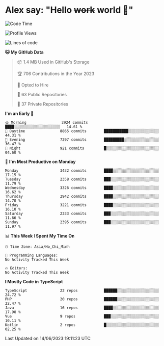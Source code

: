 # Alex say: "Hello ~~work~~ world 🐾"

<!--START_SECTION:waka-->
![Code Time](http://img.shields.io/badge/Code%20Time-839%20hrs%205%20mins-blue)

![Profile Views](http://img.shields.io/badge/Profile%20Views-2-blue)

![Lines of code](https://img.shields.io/badge/From%20Hello%20World%20I%27ve%20Written-41.0%20million%20lines%20of%20code-blue)

**🐱 My GitHub Data** 

> 📦 1.4 MB Used in GitHub's Storage 
 > 
> 🏆 706 Contributions in the Year 2023
 > 
> 💼 Opted to Hire
 > 
> 📜 63 Public Repositories 
 > 
> 🔑 37 Private Repositories 
 > 
**I'm an Early 🐤** 

```text
🌞 Morning                2924 commits        ████░░░░░░░░░░░░░░░░░░░░░   14.61 % 
🌆 Daytime                8865 commits        ███████████░░░░░░░░░░░░░░   44.31 % 
🌃 Evening                7297 commits        █████████░░░░░░░░░░░░░░░░   36.47 % 
🌙 Night                  921 commits         █░░░░░░░░░░░░░░░░░░░░░░░░   04.60 % 
```
📅 **I'm Most Productive on Monday** 

```text
Monday                   3432 commits        ████░░░░░░░░░░░░░░░░░░░░░   17.15 % 
Tuesday                  2358 commits        ███░░░░░░░░░░░░░░░░░░░░░░   11.79 % 
Wednesday                3326 commits        ████░░░░░░░░░░░░░░░░░░░░░   16.62 % 
Thursday                 2942 commits        ████░░░░░░░░░░░░░░░░░░░░░   14.70 % 
Friday                   3221 commits        ████░░░░░░░░░░░░░░░░░░░░░   16.10 % 
Saturday                 2333 commits        ███░░░░░░░░░░░░░░░░░░░░░░   11.66 % 
Sunday                   2395 commits        ███░░░░░░░░░░░░░░░░░░░░░░   11.97 % 
```


📊 **This Week I Spent My Time On** 

```text
🕑︎ Time Zone: Asia/Ho_Chi_Minh

💬 Programming Languages: 
No Activity Tracked This Week

🔥 Editors: 
No Activity Tracked This Week
```

**I Mostly Code in TypeScript** 

```text
TypeScript               22 repos            ██████░░░░░░░░░░░░░░░░░░░   24.72 % 
PHP                      20 repos            ██████░░░░░░░░░░░░░░░░░░░   22.47 % 
Java                     16 repos            ████░░░░░░░░░░░░░░░░░░░░░   17.98 % 
Vue                      9 repos             ███░░░░░░░░░░░░░░░░░░░░░░   10.11 % 
Kotlin                   2 repos             █░░░░░░░░░░░░░░░░░░░░░░░░   02.25 % 
```




 Last Updated on 14/06/2023 19:11:23 UTC
<!--END_SECTION:waka-->
